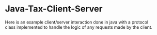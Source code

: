 # Java-Tax-Client-Server

Here is an example client/server interaction done in java with a protocol class implemented to handle the logic of any requests made by the client.

